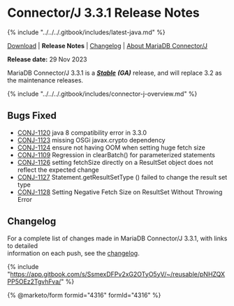 # Connector/J 3.3.1 Release Notes

{% include "../../../.gitbook/includes/latest-java.md" %}

[Download](https://mariadb.com/downloads/connectors/connectors-data-access/java8-connector) | **Release Notes** | [Changelog](../changelogs/3.3/3.3.1.md) | [About MariaDB Connector/J](https://app.gitbook.com/s/CjGYMsT2MVP4nd3IyW2L/mariadb-connector-j/about-mariadb-connector-j)

**Release date:** 29 Nov 2023

MariaDB Connector/J 3.3.1 is a [_**Stable**_](../../../community-server/about/release-criteria.md) _**(GA)**_ release, and will replace 3.2 as the maintenance releases.

{% include "../../../.gitbook/includes/connector-j-overview.md" %}

## Bugs Fixed

* [CONJ-1120](https://jira.mariadb.org/browse/CONJ-1120) java 8 compatibility error in 3.3.0
* [CONJ-1123](https://jira.mariadb.org/browse/CONJ-1123) missing OSGi javax.crypto dependency
* [CONJ-1124](https://jira.mariadb.org/browse/CONJ-1124) ensure not having OOM when setting huge fetch size
* [CONJ-1109](https://jira.mariadb.org/browse/CONJ-1109) Regression in clearBatch() for parameterized statements
* [CONJ-1126](https://jira.mariadb.org/browse/CONJ-1126) setting fetchSize directly on a ResultSet object does not reflect the expected change
* [CONJ-1127](https://jira.mariadb.org/browse/CONJ-1127) Statement.getResultSetType () failed to change the result set type
* [CONJ-1128](https://jira.mariadb.org/browse/CONJ-1128) Setting Negative Fetch Size on ResultSet Without Throwing Error

## Changelog

For a complete list of changes made in MariaDB Connector/J 3.3.1, with links to detailed\
information on each push, see the [changelog](../changelogs/3.3/3.3.1.md).

{% include "https://app.gitbook.com/s/SsmexDFPv2xG2OTyO5yV/~/reusable/pNHZQXPP5OEz2TgvhFva/" %}

{% @marketo/form formid="4316" formId="4316" %}
